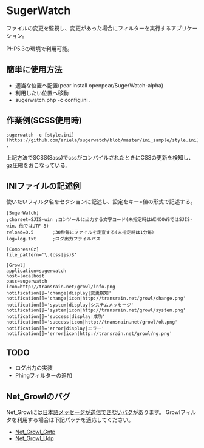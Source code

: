 SugerWatch
==========
ファイルの変更を監視し、変更があった場合にフィルターを実行するアプリケーション。

PHP5.3の環境で利用可能。

簡単に使用方法
--------------
* 適当な位置へ配置(pear install openpear/SugerWatch-alpha)
* 利用したい位置へ移動
* sugerwatch.php -c config.ini .


作業例(SCSS使用時)
------------------
    sugerwatch -c [style.ini](https://github.com/ariela/sugerwatch/blob/master/ini_sample/style.ini) .

上記方法でSCSS(Sass)でcssがコンパイルされたときにCSSの更新を検知し、gz圧縮をおこなっている。

INIファイルの記述例
-------------------
使いたいフィルタ名をセクションに記述し、設定をキー=値の形式で記述する。

    [SugerWatch]
    ;charset=SJIS-win ;コンソールに出力する文字コード(未指定時はWINDOWSではSJIS-win、他ではUTF-8)
    reload=0.5       ;30秒毎にファイルを走査する(未指定時は1分毎）
    log=log.txt      ;ログ出力ファイルパス

    [CompressGz]
    file_pattern='\.(css|js)$'

    [Growl]
    application=sugerwatch
    host=localhost
    pass=sugerwatch
    icon=http://transrain.net/growl/info.png
    notification[]='change|display|変更検知'
    notification[]='change|icon|http://transrain.net/growl/change.png'
    notification[]='system|display|システムメッセージ'
    notification[]='system|icon|http://transrain.net/growl/system.png'
    notification[]='success|display|成功'
    notification[]='success|icon|http://transrain.net/growl/ok.png'
    notification[]='error|display|エラー'
    notification[]='error|icon|http://transrain.net/growl/ng.png'

TODO
----
* ログ出力の実装
* Phingフィルターの追加

Net_Growlのバグ
---------------
Net_Growlには[日本語メッセージが送信できないバグ](http://pear.php.net/bugs/bug.php?id=18589)があります。
Growlフィルタを利用する場合は下記パッチを適応してください。

* [Net_Growl_Gntp](http://pear.php.net/bugs/bug.php?id=18589&edit=12&patch=Gntp.php&revision=latest)
* [Net_Growl_Udp](http://pear.php.net/bugs/bug.php?id=18589&edit=12&patch=Udp.php&revision=latest)
